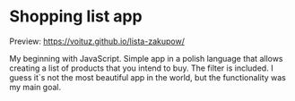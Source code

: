 # Shopping list app

Preview: https://voituz.github.io/lista-zakupow/

My beginning with JavaScript. Simple app in a polish language that allows creating a list of products that you intend to buy. The filter is included. I guess it`s not the most beautiful app in the world, but the functionality was my main goal.